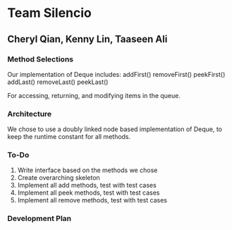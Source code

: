 # Team Silencio 
## Cheryl Qian, Kenny Lin, Taaseen Ali

### Method Selections
Our implementation of Deque<E> includes:
  addFirst() 
  removeFirst() 
  peekFirst()
  addLast()
  removeLast()
  peekLast()
  
  For accessing, returning, and modifying items in the queue.
  
### Architecture
We chose to use a doubly linked node based implementation of Deque, to keep the runtime constant for all methods.

### To-Do
1) Write interface based on the methods we chose
2) Create overarching skeleton
3) Implement all add methods, test with test cases
4) Implement all peek methods, test with test cases
5) Implement all remove methods, test with test cases

### Development Plan



